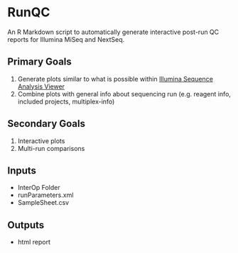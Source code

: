 # RunQC
An R Markdown script to automatically generate interactive post-run QC reports for Illumina MiSeq and NextSeq.

## Primary Goals
1. Generate plots similar to what is possible within [Illumina Sequence Analysis Viewer](https://emea.support.illumina.com/content/dam/illumina-support/documents/documentation/software_documentation/sav/sequencing-analysis-viewer-v-2-4-software-guide-15066069-04.pdf)
2. Combine plots with general info about sequencing run (e.g. reagent info, included projects, multiplex-info)

## Secondary Goals
1. Interactive plots
2. Multi-run comparisons

## Inputs
- InterOp Folder
- runParameters.xml
- SampleSheet.csv

## Outputs
- html report
